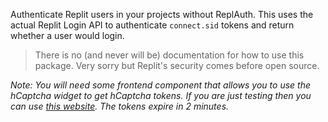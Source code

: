 Authenticate Replit users in your projects without ReplAuth. This uses the actual Replit
Login API to authenticate `connect.sid` tokens and return whether a user would login.

> There is no (and never will be) documentation for how to use this package. Very sorry
> but Replit's security comes before open source.

_Note: You will need some frontend component that allows you to use the hCaptcha widget
to get hCaptcha tokens. If you are just testing then you can use
[this website](https://captcha.roblockhead.repl.co/). The tokens expire in 2 minutes._
